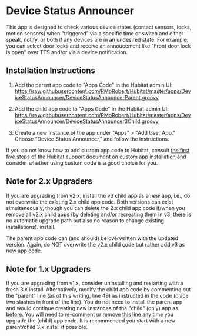 # Device Status Announcer

This app is designed to check various device states (contact sensors, locks, motion sensors) when "triggered" via a specific
time or switch and either speak, notify, or both if any devices are in an undesired state.
For example, you can select door locks and receive an annoucement like "Front door lock is open" over TTS and/or via
a device notification.

## Installation Instructions

1. Add the parent app code to "Apps Code" in the Hubitat admin UI:
https://raw.githubusercontent.com/RMoRobert/Hubitat/master/apps/DeviceStatusAnnouncer/DeviceStatusAnnouncerParent.groovy

2. Add the child app code to "Apps Code" in the Hubitat admin UI:
https://raw.githubusercontent.com/RMoRobert/Hubitat/master/apps/DeviceStatusAnnouncer/DeviceStatusAnnouncer3Child.groovy

2. Create a new instance of the app under "Apps" > "Add User App." Choose "Device Status Announcer," and follow the instructions.

If you do not know how to add custom app code to Hubitat, consult <a  href="https://docs2.hubitat.com/en/how-to/install-custom-apps">the
first five steps of the Hubitat support document on custom app installation</a> and consider whether using custom code
is a good choice for you.

## Note for 2.x Upgraders

If you are upgrading from v2.x, install the v3 child app as a <em>new</em> app, i.e., do not overwrite the 
existing 2.x child app code. Both versions can exist simultaneously, though you can delete the 2.x child app code
if/when you remove all v2.x  child apps (by deleting and/or recreating them in v3; there is no automatic upgrade path
but also no reason to change existing installations). install.

The parent app code can (and should) be overwritten with the updated version. Again, do NOT overwrite the v2.x
child code but rather add v3 as new app code.

## Note for 1.x Upgraders

If you are upgrading from v1.x, consider uninstalling and restarting with a fresh 3.x install. Alternatively,
modify the child app code by commenting out the "parent" line (as of this writing, line 49) as instructed in the
code (place two slashes in front of the line). You do not need to install the parent app and would continue
creating new instances of the "child" (only) app as before. You will need to re-comment or remove this line
any time you upgrade the (child) app code. It is recommended you start with a new parent/child 3.x install
if possible.